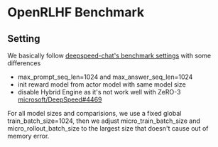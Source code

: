 # OpenRLHF Benchmark

## Setting
We basically follow [deepspeed-chat's benchmark settings](https://github.com/microsoft/DeepSpeedExamples/blob/master/applications/DeepSpeed-Chat/training/step3_rlhf_finetuning/BenckmarkSetting.md) with some differences
- max_prompt_seq_len=1024 and max_answer_seq_len=1024
- init reward model from actor model with same model size
- disable Hybrid Engine as it's not work well with ZeRO-3 [microsoft/DeepSpeed#4469](https://github.com/microsoft/DeepSpeed/issues/4469)

For all model sizes and comparisions, we use a fixed global train_batch_size=1024, then we adjust micro_train_batch_size and micro_rollout_batch_size to the largest size that doesn't cause out of memory error.